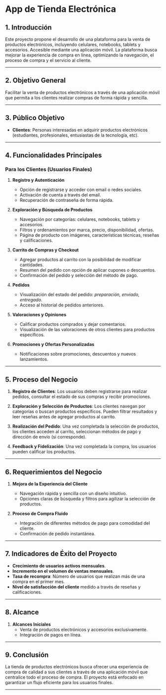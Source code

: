 # **App de Tienda Electrónica**  

## 1. **Introducción**  
Este proyecto propone el desarrollo de una plataforma para la venta de productos electrónicos, incluyendo celulares, notebooks, tablets y accesorios. Accesible mediante una aplicación móvil. La plataforma busca mejorar la experiencia de compra en línea, optimizando la navegación, el proceso de compra y el servicio al cliente.

---

## 2. **Objetivo General**  
Facilitar la venta de productos electrónicos a través de una aplicación móvil que permita a los clientes realizar compras de forma rápida y sencilla.

---

## 3. **Público Objetivo**  
- **Clientes**: Personas interesadas en adquirir productos electrónicos (estudiantes, profesionales, entusiastas de la tecnología, etc).  
---

## 4. **Funcionalidades Principales**  

### **Para los Clientes (Usuarios Finales)**  
1. **Registro y Autenticación**  
   - Opción de registrarse y acceder con email o redes sociales. 
   - Activación de cuenta a través del email.
   - Recuperación de contraseña de forma rápida.  

2. **Exploración y Búsqueda de Productos**  
   - Navegación por categorías: celulares, notebooks, tablets y accesorios.  
   - Filtros y ordenamientos por marca, precio, disponibilidad, ofertas.  
   - Página de producto con imágenes, características técnicas, reseñas y calificaciones.  

3. **Carrito de Compras y Checkout**  
   - Agregar productos al carrito con la posibilidad de modificar cantidades.  
   - Resumen del pedido con opción de aplicar cupones o descuentos.  
   - Confirmación del pedido y selección del método de pago.  

4. **Pedidos**  
   - Visualización del estado del pedido: *preparación, enviado, entregado*.  
   - Acceso al historial de pedidos anteriores.  

5. **Valoraciones y Opiniones**  
   - Calificar productos comprados y dejar comentarios.  
   - Visualización de las valoraciones de otros clientes para productos específicos.  

6. **Promociones y Ofertas Personalizadas**  
   - Notificaciones sobre promociones, descuentos y nuevos lanzamientos.  
---

## 5. **Proceso del Negocio**  
1. **Registro de Clientes**: Los usuarios deben registrarse para realizar pedidos, consultar el estado de sus compras y recibir promociones.  

2. **Exploración y Selección de Productos**: Los clientes navegan por categorías o buscan productos específicos. Pueden filtrar resultados y leer reseñas antes de agregar productos al carrito.  

3. **Realización del Pedido**: Una vez completada la selección de productos, los clientes acceden al carrito, seleccionan métodos de pago y dirección de envío (si corresponde).  

4. **Feedback y Fidelización**: Una vez completada la compra, los usuarios pueden calificar los productos.

---

## 6. **Requerimientos del Negocio**  

1. **Mejora de la Experiencia del Cliente**  
   - Navegación rápida y sencilla con un diseño intuitivo.  
   - Opciones claras de búsqueda y filtros para agilizar la selección de productos.  

2. **Proceso de Compra Fluido**  
   - Integración de diferentes métodos de pago para comodidad del cliente.  
   - Confirmación de pedido instantánea.

---

## 7. **Indicadores de Éxito del Proyecto**  
- **Crecimiento de usuarios activos mensuales**.  
- **Incremento en el volumen de ventas mensuales**.  
- **Tasa de recompra**: Número de usuarios que realizan más de una compra en el primer mes.  
- **Nivel de satisfacción del cliente** medido a través de reseñas y calificaciones.  

---

## 8. **Alcance**  

1. **Alcances Iniciales**  
   - Venta de productos electrónicos y accesorios exclusivamente.  
   - Integración de pagos en línea.
---

## 9. **Conclusión**  
La tienda de productos electrónicos busca ofrecer una experiencia de compra de calidad a sus clientes a través de una aplicación móvil que centralice todo el proceso de compra. El proyecto está enfocado en garantizar un flujo eficiente para los usuarios finales.

---